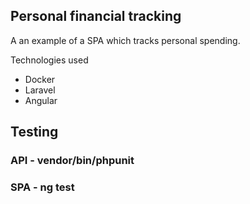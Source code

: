 ## Personal financial tracking

A an example of a SPA which tracks personal spending.

Technologies used

- Docker
- Laravel
- Angular

## Testing

### API - vendor/bin/phpunit
### SPA - ng test